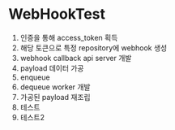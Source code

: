 # WebHookTest

1. 인증을 통해 access_token 획득
2. 해당 토큰으로 특정 repository에 webhook 생성
3. webhook callback api server 개발
4. payload 데이터 가공
5. enqueue
6. dequeue worker 개발
7. 가공된 payload 재조립
8. 테스트
9. 테스트2